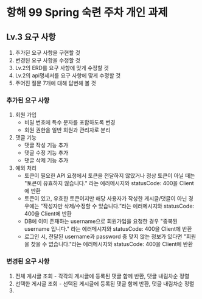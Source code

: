 # 항해 99 Spring 숙련 주차 개인 과제

## Lv.3 요구 사항

1. 추가된 요구 사항을 구현할 것
2. 변경된 요구 사항을 수정할 것
3. Lv.2의 ERD를 요구 사항에 맞게 수정할 것
4. Lv.2의 api명세서를 요구 사항에 맞게 수정할 것
5. 주어진 질문 7개에 대해 답변해 볼 것

### 추가된 요구 사항

1. 회원 가입
   - 비밀 번호에 특수 문자를 포함하도록 변경
   - 회원 권한을 일반 회원과 관리자로 분리
2. 댓글 기능
   - 댓글 작성 기능 추가
   - 댓글 수정 기능 추가
   - 댓글 삭제 기능 추가
3. 예외 처리
   - 토큰이 필요한 API 요청에서 토큰을 전달하지 않았거나 정상 토큰이 아닐 때는 "토큰이 유효하지 않습니다." 라는 에러메시지와 statusCode: 400을 Client에 반환
   - 토큰이 있고, 유효한 토큰이지만 해당 사용자가 작성한 게시글/댓글이 아닌 경우에는 “작성자만 삭제/수정할 수 있습니다.”라는 에러메시지와 statusCode: 400을 Client에 반환
   - DB에 이미 존재하는 username으로 회원가입을 요청한 경우 "중복된 username 입니다." 라는 에러메시지와 statusCode: 400을 Client에 반환
   - 로그인 시, 전달된 username과 password 중 맞지 않는 정보가 있다면 "회원을 찾을 수 없습니다."라는 에러메시지와 statusCode: 400을 Client에 반환

### 변경된 요구 사항

1. 전체 게시글 조회 - 각각의 게시글에 등록된 댓글 함께 반환, 댓글 내림차순 정렬
2. 선택한 게시글 조회 - 선택된 게시글에 등록된 댓글 함께 반환, 댓글 내림차순 정렬
3. 